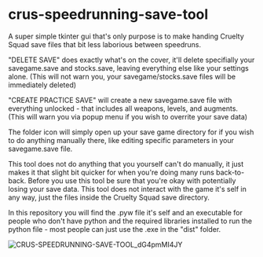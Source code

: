 # crus-speedrunning-save-tool
A super simple tkinter gui that's only purpose is to make handing Cruelty Squad save files that bit less laborious between speedruns.

"DELETE SAVE" does exactly what's on the cover, it'll delete specifially your savegame.save and stocks.save, leaving everything else like your settings alone. (This will not warn you, your savegame/stocks.save files will be immediately deleted)

"CREATE PRACTICE SAVE" will create a new savegame.save file with everything unlocked - that includes all weapons, levels, and augments. (This will warn you via popup menu if you wish to overrite your save data)

The folder icon will simply open up your save game directory for if you wish to do anything manually there, like editing specific parameters in your savegame.save file. 

This tool does not do anything that you yourself can't do manually, it just makes it that slight bit quicker for when you're doing many runs back-to-back. 
Before you use this tool be sure that you're okay with potentially losing your save data.
This tool does not interact with the game it's self in any way, just the files inside the Cruelty Squad save directory.

In this repository you will find the .pyw file it's self and an executable for people who don't have python and the required libraries installed to run the python file - most people can just use the .exe in the "dist" folder.


![CRUS-SPEEDRUNNING-SAVE-TOOL_dG4pmMI4JY](https://github.com/Radium-Girl/crus-speedrunning-save-tool/assets/173576581/8b5943c6-62a6-43d4-955d-7de7eb6a1519)
